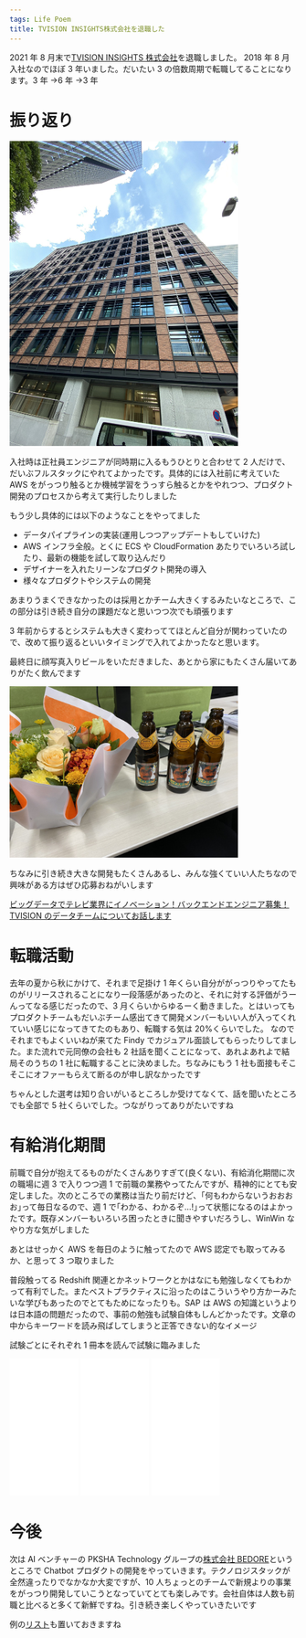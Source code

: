 ```yaml
---
tags: Life Poem
title: TVISION INSIGHTS株式会社を退職した
---
```


2021 年 8 月末で[TVISION INSIGHTS 株式会社](https://tvisioninsights.co.jp/)を退職しました。 2018 年 8 月 入社なのでほぼ 3 年いました。だいたい 3 の倍数周期で転職してることになります。3 年 →6 年 →3 年

# 振り返り

<img src="https://raw.githubusercontent.com/taross-f/taross-f.github.io/master/images/change_1.jpeg" width="400">

入社時は正社員エンジニアが同時期に入るもうひとりと合わせて 2 人だけで、だいぶフルスタックにやれてよかったです。具体的には入社前に考えていた AWS をがっつり触るとか機械学習をうっすら触るとかをやれつつ、プロダクト開発のプロセスから考えて実行したりしました

もう少し具体的には以下のようなことをやってました

- データパイプラインの実装(運用しつつアップデートもしていけた)
- AWS インフラ全般。とくに ECS や CloudFormation あたりでいろいろ試したり、最新の機能を試して取り込んだり
- デザイナーを入れたリーンなプロダクト開発の導入
- 様々なプロダクトやシステムの開発

あまりうまくできなかったのは採用とかチーム大きくするみたいなところで、この部分は引き続き自分の課題だなと思いつつ次でも頑張ります

3 年前からするとシステムも大きく変わっててほとんど自分が関わっていたので、改めて振り返るといいタイミングで入れてよかったなと思います。

最終日に顔写真入りビールをいただきました、あとから家にもたくさん届いてありがたく飲んでます

<img src="https://github.com/taross-f/taross-f.github.io/blob/master/images/change_2.jpeg?raw=true" width="400">

ちなみに引き続き大きな開発もたくさんあるし、みんな強くていい人たちなので興味がある方はぜひ応募おねがいします

[ビッグデータでテレビ業界にイノベーション！バックエンドエンジニア募集！](https://www.wantedly.com/projects/705892)  
[TVISION のデータチームについてお話します](https://meety.net/matches/NVNuvAlCWydf)

# 転職活動

去年の夏から秋にかけて、それまで足掛け 1 年くらい自分ががっつりやってたものがリリースされることになり一段落感があったのと、それに対する評価がうーんってなる感じだったので、3 月くらいからゆるーく動きました。とはいってもプロダクトチームもだいぶチーム感出てきて開発メンバーもいい人が入ってくれていい感じになってきてたのもあり、転職する気は 20%くらいでした。 なのでそれまでもよくいいねが来てた Findy でカジュアル面談してもらったりしてました。また流れで元同僚の会社も 2 社話を聞くことになって、あれよあれよで結局そのうちの 1 社に転職することに決めました。ちなみにもう 1 社も面接もそこそこにオファーもらえて断るのが申し訳なかったです

ちゃんとした選考は知り合いがいるところしか受けてなくて、話を聞いたところでも全部で 5 社くらいでした。つながりってありがたいですね

# 有給消化期間

前職で自分が抱えてるものがたくさんありすぎて(良くない)、有給消化期間に次の職場に週 3 で入りつつ週 1 で前職の業務やってたんですが、精神的にとても安定しました。次のところでの業務は当たり前だけど、｢何もわからないうおおおお｣って毎日なるので、週 1 で｢わかる、わかるぞ…!｣って状態になるのはよかったです。既存メンバーもいろいろ困ったときに聞きやすいだろうし、WinWin なやり方な気がしました

あとはせっかく AWS を毎日のように触ってたので AWS 認定でも取ってみるか、と思って 3 つ取りました

<div data-iframe-width="150" data-iframe-height="270" data-share-badge-id="1a3dd763-c988-441a-839c-34010e6fdd33" data-share-badge-host="https://www.credly.com"></div><script type="text/javascript" async src="//cdn.credly.com/assets/utilities/embed.js"></script>
<div data-iframe-width="150" data-iframe-height="270" data-share-badge-id="e7e5eac6-43c2-4992-aa14-6a2af37e6136" data-share-badge-host="https://www.credly.com"></div><script type="text/javascript" async src="//cdn.credly.com/assets/utilities/embed.js"></script>
<div data-iframe-width="150" data-iframe-height="270" data-share-badge-id="43049902-ff70-4dd0-99b7-c91308a2c436" data-share-badge-host="https://www.credly.com"></div><script type="text/javascript" async src="//cdn.credly.com/assets/utilities/embed.js"></script>

普段触ってる Redshift 関連とかネットワークとかはなにも勉強しなくてもわかって有利でした。またベストプラクティスに沿ったのはこういうやり方かーみたいな学びもあったのでとてもためになったりも。SAP は AWS の知識というよりは日本語の問題だったので、事前の勉強も試験自体もしんどかったです。文章の中からキーワードを読み飛ばしてしまうと正答できない的なイメージ

試験ごとにそれぞれ 1 冊本を読んで試験に臨みました

<iframe style="width:120px;height:240px;" marginwidth="0" marginheight="0" scrolling="no" frameborder="0" src="//rcm-fe.amazon-adsystem.com/e/cm?lt1=_blank&bc1=000000&IS2=1&bg1=FFFFFF&fc1=000000&lc1=0000FF&t=tarossf-22&language=ja_JP&o=9&p=8&l=as4&m=amazon&f=ifr&ref=as_ss_li_til&asins=B08SGSD479&linkId=5b8df3219d86640d76611a2afd1abd68"></iframe>
<iframe style="width:120px;height:240px;" marginwidth="0" marginheight="0" scrolling="no" frameborder="0" src="//rcm-fe.amazon-adsystem.com/e/cm?lt1=_blank&bc1=000000&IS2=1&bg1=FFFFFF&fc1=000000&lc1=0000FF&t=tarossf-22&language=ja_JP&o=9&p=8&l=as4&m=amazon&f=ifr&ref=as_ss_li_til&asins=B099MFXYYL&linkId=61f7d1ab574975a35e28852f3dea3718"></iframe>
<iframe style="width:120px;height:240px;" marginwidth="0" marginheight="0" scrolling="no" frameborder="0" src="//rcm-fe.amazon-adsystem.com/e/cm?lt1=_blank&bc1=000000&IS2=1&bg1=FFFFFF&fc1=000000&lc1=0000FF&t=tarossf-22&language=ja_JP&o=9&p=8&l=as4&m=amazon&f=ifr&ref=as_ss_li_til&asins=B08F9CQ6LT&linkId=ea4d7c661df3f06799559a1583cf9d34"></iframe>

# 今後

次は AI ベンチャーの PKSHA Technology グループの[株式会社 BEDORE](https://www.bedore.jp/)というところで Chatbot プロダクトの開発をやっていきます。テクノロジスタックが全然違ったりでなかなか大変ですが、10 人ちょっとのチームで新規よりの事業をがっつり開発していこうとなっていてとても楽しみです。会社自体は人数も前職と比べると多くて新鮮ですね。引き続き楽しくやっていきたいです

例の[リスト](https://www.amazon.jp/hz/wishlist/ls/3K63402VRIMFH?ref_=wl_share)も置いておきますね
